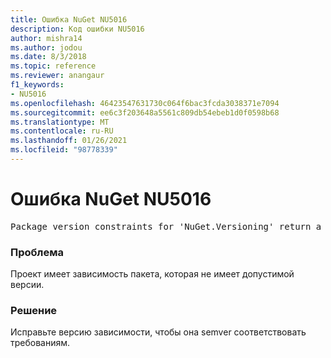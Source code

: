 ```yaml
---
title: Ошибка NuGet NU5016
description: Код ошибки NU5016
author: mishra14
ms.author: jodou
ms.date: 8/3/2018
ms.topic: reference
ms.reviewer: anangaur
f1_keywords:
- NU5016
ms.openlocfilehash: 46423547631730c064f6bac3fcda3038371e7094
ms.sourcegitcommit: ee6c3f203648a5561c809db54ebeb1d0f0598b68
ms.translationtype: MT
ms.contentlocale: ru-RU
ms.lasthandoff: 01/26/2021
ms.locfileid: "98778339"
---
```

# <a name="nuget-error-nu5016"></a>Ошибка NuGet NU5016
<pre>Package version constraints for 'NuGet.Versioning' return a version range that is empty.</pre>

### <a name="issue"></a>Проблема

Проект имеет зависимость пакета, которая не имеет допустимой версии.


### <a name="solution"></a>Решение

Исправьте версию зависимости, чтобы она semver соответствовать требованиям.

